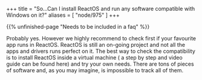 +++
title = "So...Can I install ReactOS and run any software compatible with Windows on it?"
aliases = [ "node/975" ]
+++

{{% unfinished-page "Needs to be included in a faq" %}}

Probably yes. However we highly recommend to check first if your favourite app runs in ReactOS. 
ReactOS is still an on-going project and not all the apps and drivers runs perfect on it. 
The best way to check the compatibility is to install ReactOS inside a virtual machine ( a step by step and video guide can be found here) and try your own needs. 
There are tons of pieces of software and, as you may imagine, is impossible to track all of them.
 

